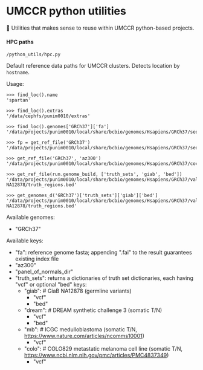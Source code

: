 # UMCCR python utilities

🐍 Utilities that makes sense to reuse within UMCCR python-based projects.

#### HPC paths 
`/python_utils/hpc.py`

Default reference data paths for UMCCR clusters. Detects location by `hostname`. 

Usage:

```
>>> find_loc().name
'spartan'

>>> find_loc().extras
'/data/cephfs/punim0010/extras'

>>> find_loc().genomes['GRCh37']['fa']
'/data/projects/punim0010/local/share/bcbio/genomes/Hsapiens/GRCh37/seq/GRCh37.fa'

>>> fp = get_ref_file('GRCh37')
'/data/projects/punim0010/local/share/bcbio/genomes/Hsapiens/GRCh37/seq/GRCh37.fa'

>>> get_ref_file('GRCh37', 'az300')    
'/data/projects/punim0010/local/share/bcbio/genomes/Hsapiens/GRCh37/coverage/prioritize/cancer/az300.bed.gz'

>>> get_ref_file(run.genome_build, ['truth_sets', 'giab', 'bed'])
'/data/projects/punim0010/local/share/bcbio/genomes/Hsapiens/GRCh37/validation/giab-NA12878/truth_regions.bed'

>>> get_genomes_d('GRCh37')['truth_sets']['giab']['bed']
'/data/projects/punim0010/local/share/bcbio/genomes/Hsapiens/GRCh37/validation/giab-NA12878/truth_regions.bed'
```

Available genomes: 
- "GRCh37"

Available keys:
- "fa": reference genome fasta; appending ".fai" to the result guarantees existing index file
- "az300"
- "panel_of_normals_dir"
- "truth_sets": returns a dictionaries of truth set dictionaries, each having "vcf" or optional "bed" keys:
  - "giab":   # GiaB NA12878 (germline variants)
    - "vcf"
    - "bed"
  - "dream":  # DREAM synthetic challenge 3 (somatic T/N)
    - "vcf"
    - "bed"
  - "mb":     # ICGC medulloblastoma (somatic T/N, https://www.nature.com/articles/ncomms10001)
    - "vcf"
  - "colo":   # COLO829 metastatic melanoma cell line (somatic T/N, https://www.ncbi.nlm.nih.gov/pmc/articles/PMC4837349)
    - "vcf"
